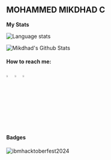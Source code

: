 

<!--
**mikdhadc/mikdhadc** is a ✨ _special_ ✨ repository because its `README.md` (this file) appears on your GitHub profile.

Here are some ideas to get you started:

- 🔭 I’m currently working on ...
- 🌱 I’m currently learning ...
- 👯 I’m looking to collaborate on ...
- 🤔 I’m looking for help with ...
- 💬 Ask me about ...
- 📫 How to reach me: ...
- 😄 Pronouns: ...
- ⚡ Fun fact: ...
-->

## MOHAMMED MIKDHAD C


**My Stats**

<img align="center" alt="Language stats" src="https://github-readme-stats.vercel.app/api/top-langs/?username=mikdhadc&langs_count=8&layout=compact&hide=html%22&hide_border=true&theme=vision-friendly-dark&bg_color=0D1117" />
  
 
<br>

<p align="left"> <img alt="Mikdhad's Github Stats" src="https://github-readme-stats.vercel.app/api?username=mikdhadc&theme=github_dark&show_icons=true&hide_border=true&count_private=true&include_all_commits=true"/>



<!-- <img align="center" alt="Mikdhad's Github Stats" src="https://github-readme-stats.vercel.app/api?username=mikdhadc&show_icons=true&theme=github_dark " /> -->


  ####  How to reach me:   
  
  [<img src="https://img.icons8.com/color/48/000000/linkedin.png" width="3.5%"/>](https://www.linkedin.com/in/mohammed-mikdhad-c/)
  [<img src="https://img.icons8.com/fluent/48/000000/instagram-new.png" width="3.5%"/>](https://www.instagram.com/mikdhad._/)
  <a href="mailto:mikdhadcr7@gmail.com"> <img src="https://img.icons8.com/fluent/48/000000/gmail.png" width="3.5%"/> </a>
  

  ####  Badges
![ibmhacktoberfest2024](https://github.com/user-attachments/assets/0d3833a9-0bad-40ac-9c01-7b9e2360f5a1)



